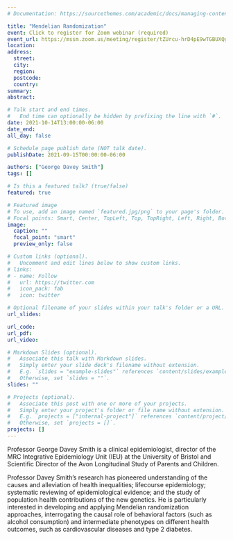 ```yaml
---
# Documentation: https://sourcethemes.com/academic/docs/managing-content/

title: "Mendelian Randomization"
event: Click to register for Zoom webinar (required)
event_url: https://mssm.zoom.us/meeting/register/tZUrcu-hrD4pE9wTGBUXQgUFdBjGlhUPDFrD
location:
address:
  street:
  city:
  region:
  postcode:
  country:
summary:
abstract:

# Talk start and end times.
#   End time can optionally be hidden by prefixing the line with `#`.
date: 2021-10-14T13:00:00-06:00
date_end:
all_day: false

# Schedule page publish date (NOT talk date).
publishDate: 2021-09-15T00:00:00-06:00

authors: ["George Davey Smith"]
tags: []

# Is this a featured talk? (true/false)
featured: true

# Featured image
# To use, add an image named `featured.jpg/png` to your page's folder. 
# Focal points: Smart, Center, TopLeft, Top, TopRight, Left, Right, BottomLeft, Bottom, BottomRight.
image:
  caption: ""
  focal_point: "smart"
  preview_only: false

# Custom links (optional).
#   Uncomment and edit lines below to show custom links.
# links:
# - name: Follow
#   url: https://twitter.com
#   icon_pack: fab
#   icon: twitter

# Optional filename of your slides within your talk's folder or a URL.
url_slides:

url_code:
url_pdf:
url_video:

# Markdown Slides (optional).
#   Associate this talk with Markdown slides.
#   Simply enter your slide deck's filename without extension.
#   E.g. `slides = "example-slides"` references `content/slides/example-slides.md`.
#   Otherwise, set `slides = ""`.
slides: ""

# Projects (optional).
#   Associate this post with one or more of your projects.
#   Simply enter your project's folder or file name without extension.
#   E.g. `projects = ["internal-project"]` references `content/project/deep-learning/index.md`.
#   Otherwise, set `projects = []`.
projects: []
---
```


Professor George Davey Smith is a clinical epidemiologist, director of the MRC
Integrative Epidemiology Unit (IEU) at the University of Bristol and
Scientific Director of the Avon Longitudinal Study of Parents and Children.

Professor Davey Smith’s research has pioneered understanding of the causes and
alleviation of health inequalities; lifecourse epidemiology; systematic
reviewing of epidemiological evidence; and the study of population health
contributions of the new genetics. He is particularly interested in developing
and applying Mendelian randomization approaches, interrogating the causal role
of behavioral factors (such as alcohol consumption) and intermediate
phenotypes on different health outcomes, such as cardiovascular diseases and
type 2 diabetes.
